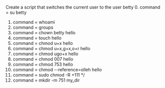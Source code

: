 Create a script that switches the current user to the user betty
0. command  = su betty
1. command = whoami
2. command = groups
3. command = chown betty hello
4. command = touch hello
5. command = chmod u+x hello
6. command = chmod u+x,g+x,o+r hello
7. command = chmod ugo+x hello
8. command = chmod 007 hello
9. command = chmod 753 hello
10. command = chmod --reference=olleh hello
11. command = sudo chmod -R +111 */
12. command = mkdir -m 751 my_dir
